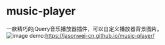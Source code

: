 # music-player
一款精巧的jQuery音乐播放器插件，可以自定义播放器背景图片。<br/>
![image](https://github.com/jasonwei-cn/music-player/blob/master/images/1jpg.png)
demo:https://jasonwei-cn.github.io/music-player/
